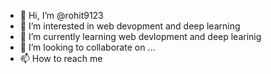 - 👋 Hi, I’m @rohit9123
- 👀 I’m interested in web devopment and deep learning
- 🌱 I’m currently learning web devlopment and deep learinig
- 💞️ I’m looking to collaborate on ...
- 📫 How to reach me 

<!---
rohit9123/rohit9123 is a ✨ special ✨ repository because its `README.md` (this file) appears on your GitHub profile.
You can click the Preview link to take a look at your changes.
--->
